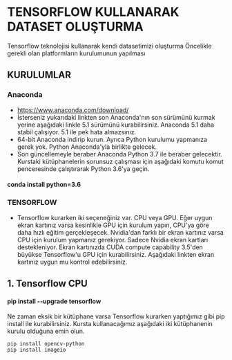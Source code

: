 # TENSORFLOW KULLANARAK  DATASET OLUŞTURMA

Tensorflow teknolojisi kullanarak kendi datasetimizi oluşturma
Öncelikle gerekli olan platformların kurulumunun yapılması 
## KURULUMLAR

### Anaconda
- https://www.anaconda.com/download/
- İsterseniz yukarıdaki linkten son Anaconda'nın son sürümünü kurmak yerine aşağıdaki linkle 5.1 sürümünü kurabilirsiniz. Anaconda 5.1 daha stabil çalışıyor. 5.1 ile pek hata almazsınız.
- 64-bit Anaconda indirip kurun. Ayrıca Python kurulumu yapmanıza gerek yok. Python Anaconda'yla birlikte gelecek.
- Son güncellemeyle beraber Anaconda Python 3.7 ile beraber gelecektir. Kurstaki kütüphanelerin sorunsuz çalışması için aşağıdaki komutu komut penceresinde çalıştırarak Python 3.6'ya geçin.
 
 #### conda install python=3.6
 
 ### TENSORFLOW
 
 - Tensorflow kurarken iki seçeneğiniz var. CPU veya GPU. Eğer uygun ekran kartınız varsa kesinlikle GPU için kurulum yapın, CPU'ya göre daha hızlı eğitim gerçekleşecek. Nvidia'dan farklı bir ekran kartınız varsa CPU için kurulum yapmanız gerekiyor. Sadece Nvidia ekran kartları destekleniyor. Ekran kartınızda CUDA compute capability 3.5'den büyükse Tensorflow'u GPU için kurabilirsiniz. Aşağıdaki linkten ekran kartınız uygun mu kontrol edebilirsiniz.
 
 ## 1. Tensorflow CPU
 
 #### pip install --upgrade tensorflow
 
 Ne zaman eksik bir kütüphane varsa Tensorflow kurarken yaptığımız gibi pip install ile kurabilirsiniz. Kursta kullanacağımız aşağıdaki iki kütüphanenin kurulu olduğuna emin olun.

    pip install opencv-python
    pip install imageio
